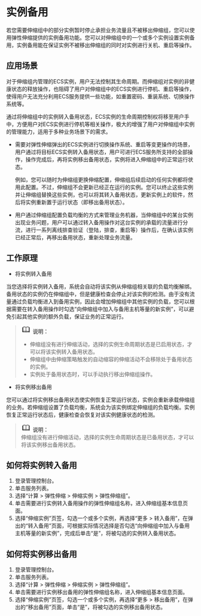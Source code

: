 # 实例备用<a name="ZH-CN_TOPIC_0151013486"></a>

若您需要伸缩组中的部分实例暂时停止承担业务流量且不被移出伸缩组，您可以使用弹性伸缩提供的实例备用功能。您可以对伸缩组中的一个或多个实例设置实例备用，实例备用能在保证实例不被移出伸缩组的同时对实例进行关机、重启等操作。

## 应用场景<a name="section025714399207"></a>

对于伸缩组内管理的ECS实例，用户无法控制其生命周期。而伸缩组对实例的非健康状态的释放操作，也阻碍了用户对伸缩组中的ECS实例进行停机、重启等操作，使得用户无法充分利用ECS服务提供一些功能，如重置密码、重装系统、切换操作系统等。

通过将伸缩组中的实例转入备用状态，ECS实例的生命周期控制权将移至用户手中，方便用户对ECS实例进行停机等相关操作，极大的增强了用户对伸缩组中实例的管理能力，适用于多种业务场景下的需求。

-   需要对弹性伸缩弹出的ECS实例进行切换操作系统、重启等变更操作的场景，用户通过将目标ECS实例转入备用状态，用户可进行ECS服务所支持的全部操作，操作完成后，再将实例移出备用状态，实例将进入伸缩组中的正常运行状态。

    例如，您可以随时为伸缩组更换伸缩配置，伸缩组后续启动的任何实例都将使用此配置。不过，伸缩组不会更新已经正在运行的实例。您可以终止这些实例并让伸缩组替换这些实例，也可以将其转入备用状态，更新实例上的软件，然后将实例重新置于运行状态（即移出备用状态）。

-   用户通过伸缩组配置负载均衡的方式来管理业务机器，当伸缩组中的某台实例出现业务问题，用户可以通过转入备用操作对这台实例的承载的流量进行分流，进行一系列离线排查验证（登陆，排查，重启等）操作后，在确认该实例已经正常后，再移出备用状态，重新处理业务流量。

## 工作原理<a name="section9288616192219"></a>

-   将实例转入备用

当您选择将实例转入备用，系统会自动将该实例从伸缩组相关联的负载均衡解绑。备用状态的实例仍在伸缩组中，但是健康检查会停止对该实例的检测。由于没有流量通过负载均衡进入到备用实例，因此会增加伸缩组中其他实例的负载，您可以根据需要在转入备用操作时勾选“向伸缩组中加入与备用主机等量的新实例”，可以避免引起其他实例的额外负载，保证业务的正常运行。

>![](public_sys-resources/icon-note.gif) **说明：**   
>-   伸缩组没有进行伸缩活动，选择的实例生命周期状态是已启用状态，才可以将该实例转入备用状态。  
>-   伸缩组中由伸缩策略触发的自动缩容的伸缩活动不会移除处于备用状态的实例。  
>-   实例处于备用状态时，可以手动执行移出伸缩组操作。  

-   将实例移出备用

您可以通过将实例移出备用状态使实例恢复正常运行状态，实例会重新承载伸缩组的业务。若伸缩组设置了负载均衡，系统会为该实例绑定伸缩组的负载均衡。实例恢复正常运行状态后，健康检查会恢复对该实例健康状态的检测。

>![](public_sys-resources/icon-note.gif) **说明：**   
>伸缩组没有进行伸缩活动，选择的实例生命周期状态是已备用状态，才可以将该实例移出备用状态。  

## 如何将实例转入备用<a name="section71122025162217"></a>

1.  登录管理控制台。
2.  单击服务列表。
3.  选择“计算 \> 弹性伸缩 \> 伸缩实例 \> 弹性伸缩组”。
4.  单击需要进行实例转入备用操作的弹性伸缩组名称，进入伸缩组基本信息页面。
5.  选择“伸缩实例”页签，勾选一个或多个实例，再选择“更多 \> 转入备用”，在弹出的“转入备用”页面，可根据实际情况选择是否勾选“向伸缩组中加入与备用主机等量的新实例”，完成后单击“是”，将被勾选的实例转入备用状态。

## 如何将实例移出备用<a name="section4884154118226"></a>

1.  登录管理控制台。
2.  单击服务列表。
3.  选择“计算 \> 弹性伸缩 \> 伸缩实例 \> 弹性伸缩组”。
4.  单击需要进行实例移出备用的弹性伸缩组名称，进入伸缩组基本信息页面。
5.  选择“伸缩实例”页签，勾选一个或多个实例，再选择“更多 \> 移出备用”，在弹出的“移出备用”页面，单击“是”，将被勾选的实例移出备用状态。

